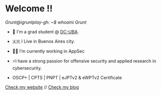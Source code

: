# Welcome !!

*Grunt@igruntplay-gh: ~$ whoami*
*Grunt*

<!--
**igruntplay/igruntplay** is a ✨ _special_ ✨ repository because its `README.md` (this file) appears on your GitHub profile.

Here are some ideas to get you started:
- 🤔 I’m looking for help with ...
- 💬 Ask me about ...
- 📫 How to reach me: ...
- 😄 Pronouns: ...


-->

- 🔭 I'm a grad student @ [DC-UBA](https://www.dc.uba.ar/).
- 🇦🇷 I Live in Buenos Aires city.
- 👨‍💻 I’m currently working in AppSec
- ⚡I have a strong passion for offensive security and applied research in cybersecurity.

- OSCP+ | CPTS | PNPT | eJPTv2 & eWPTv2 Certificate 

 [Check my website](https://grunt.ar/) //
 [Check my blog](https://blog.grunt.ar/)

